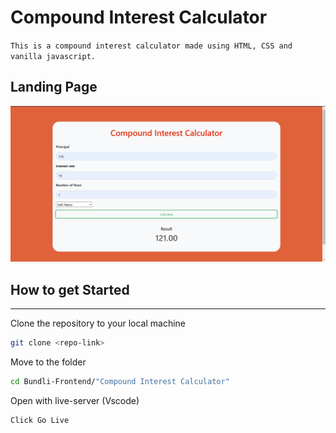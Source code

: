 # **Compound Interest Calculator**

`This is a compound interest calculator made using HTML, CSS and vanilla javascript.`

## **Landing Page**
![Calculator page](Calculator.png)

## **How to get Started**
---


Clone the repository to your local machine

```bash
git clone <repo-link>
```

Move to the folder
```bash
cd Bundli-Frontend/"Compound Interest Calculator"
```

Open with live-server (Vscode)
```bash
Click Go Live
```

